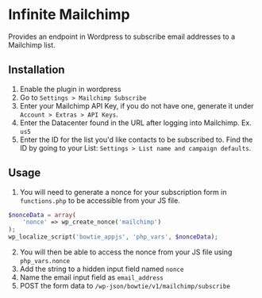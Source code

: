 # Infinite Mailchimp

Provides an endpoint in Wordpress to subscribe email addresses to a Mailchimp list.

## Installation

1. Enable the plugin in wordpress
2. Go to `Settings > Mailchimp Subscribe`
3. Enter your Mailchimp API Key, if you do not have one, generate it under `Account > Extras > API Keys`.
4. Enter the Datacenter found in the URL after logging into Mailchimp. Ex. `us5`
5. Enter the ID for the list you'd like contacts to be subscribed to. Find the ID by going to your List: `Settings > List name and campaign defaults`.

## Usage

1. You will need to generate a nonce for your subscription form in `functions.php` to be accessible from your JS file.
```php
$nonceData = array(
	'nonce' => wp_create_nonce('mailchimp')
);
wp_localize_script('bowtie_appjs', 'php_vars', $nonceData);
```

2. You will then be able to access the nonce from your JS file using `php_vars.nonce`
3. Add the string to a hidden input field named `nonce`
4. Name the email input field as `email_address`
5. POST the form data to `/wp-json/bowtie/v1/mailchimp/subscribe`
